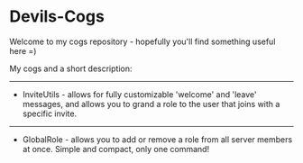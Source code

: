 # Devils-Cogs

Welcome to my cogs repository - hopefully you'll find something useful here =)

My cogs and a short description:
***
- InviteUtils - allows for fully customizable 'welcome' and 'leave' messages, and allows you to grand a role to the user that joins with a specific invite.
***
- GlobalRole - allows you to add or remove a role from all server members at once. Simple and compact, only one command!
